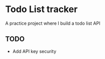 # Todo List tracker

A practice project where I build a todo list API 

## TODO

- Add API key security
